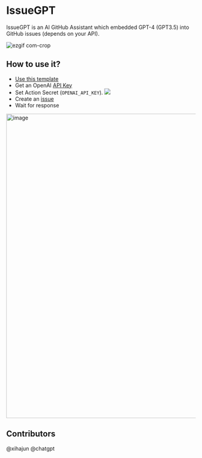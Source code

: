 # IssueGPT
IssueGPT is an AI GitHub Assistant which embedded GPT-4 (GPT3.5) into GitHub issues (depends on your API).

![ezgif com-crop](https://github.com/xihajun/issueGPT/assets/25631641/a22cfe25-aac4-45ac-87d6-29c1373c74c0)


## How to use it?
- [Use this template](https://github.com/xihajun/issueGPT/generate)
- Get an OpenAI [API Key](https://platform.openai.com/account/api-keys)
- Set Action Secret (`OPENAI_API_KEY`).
![](https://user-images.githubusercontent.com/25631641/235371654-c73f84a2-722d-4f25-b024-9ef50f832b4a.png)
- Create an [issue](https://github.com/xihajun/issueGPT/issues/new/choose)
- Wait for response
<img width="807" alt="image" src="https://user-images.githubusercontent.com/25631641/235376951-35a1447c-f5da-4522-8e71-7ede8d90b669.png">

## Contributors

@xihajun @chatgpt
